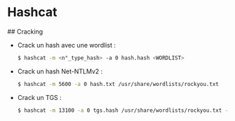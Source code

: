 # Hashcat

## Cracking

- Crack un hash avec une wordlist :

  ```bash
  $ hashcat -m <n°_type_hash> -a 0 hash.hash <WORDLIST>
  ```

- Crack un hash Net-NTLMv2 :

  ```bash
  $ hashcat -m 5600 -a 0 hash.txt /usr/share/wordlists/rockyou.txt
  ```

- Crack un TGS :

  ```bash
  $ hashcat -m 13100 -a 0 tgs.hash /usr/share/wordlists/rockyou.txt --force
  ```
